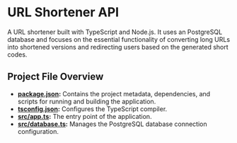 # URL Shortener API

A URL shortener built with TypeScript and Node.js. It uses an PostgreSQL database and focuses on the essential functionality of converting long URLs into shortened versions and redirecting users based on the generated short codes.

## Project File Overview

- **[package.json](package.json):** Contains the project metadata, dependencies, and scripts for running and building the application.
- **[tsconfig.json](tsconfig.json):** Configures the TypeScript compiler.
- **[src/app.ts](src/app.ts):** The entry point of the application.
- **[src/database.ts](src/database.ts):** Manages the PostgreSQL database connection configuration.
